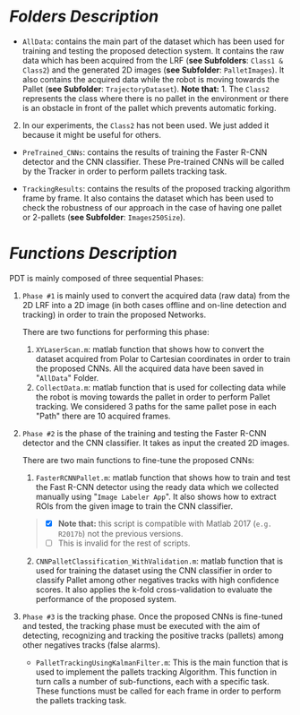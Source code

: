 # *Folders Description*

* `AllData`: contains the main part of the dataset which has been used for training and testing the proposed detection system. It contains the raw data which has been acquired from the LRF (**see Subfolders**: `Class1 & Class2`) and the generated 2D images (**see Subfolder**: `PalletImages`). 	 It also contains the acquired data while the robot is moving towards the Pallet (**see Subfolder**: `TrajectoryDataset`). 
**Note that:** 1. The `Class2` represents the class where there is no pallet in the environment or there is an obstacle in front of the pallet which prevents automatic forking.
2. In our experiments, the `Class2` has not been used. We just added it because it might be useful for others.


* `PreTrained_CNNs`: contains the results of training the Faster R-CNN detector and the CNN classifier. These Pre-trained CNNs will be called by the Tracker in order to perform pallets tracking task.  

* `TrackingResults`: contains the results of the proposed tracking algorithm frame by frame. It also contains the dataset which has been used to check the robustness of our approach in the case of having one pallet or 2-pallets (**see Subfolder**: `Images250Size`).

# *Functions Description*

PDT is mainly composed of three sequential Phases:

1. `Phase #1` is mainly used to convert the acquired data (raw data) from the 2D LRF into a 2D image (in both cases offline and on-line detection and tracking) in order to train the proposed Networks.

 
	There are two functions for performing this phase:

	1. `XYLaserScan.m`: matlab function that shows how to convert the dataset acquired from Polar to Cartesian coordinates in order to train the proposed CNNs. All the acquired data have been saved in "`AllData`" Folder.
	2. `CollectData.m`: matlab function that is used for collecting data while the robot is moving towards the pallet in order to perform Pallet tracking. We considered 3 paths for the same pallet pose in each "Path" there are 10 acquired frames.

	
2. `Phase #2` is the phase of the training and testing the Faster R-CNN detector and the CNN classifier. It takes as input the created 2D images. 

	There are two main functions to fine-tune the proposed CNNs:
	
	1. `FasterRCNNPallet.m`: matlab function that shows how to train and test the Fast R-CNN detector using the ready data which we collected 		manually using "`Image Labeler App`". It also shows how to extract ROIs from the given image to train the CNN classifier. 
	
	> - [x] **Note that:** this script is compatible with Matlab 2017 (`e.g. R2017b`) not the previous versions.
	> - [ ] This is invalid for the rest of scripts.

	2. `CNNPalletClassification_WithValidation.m`: matlab function that is used for training the dataset using the CNN classifier in order to 			classify Pallet among other negatives tracks with high confidence scores. It also applies the k-fold cross-validation to 				evaluate the performance of the proposed system.


3. `Phase #3` is the tracking phase. Once the proposed CNNs is fine-tuned and tested, the tracking phase must be executed with the aim of
	detecting, recognizing and tracking the positive tracks (pallets) among other negatives tracks (false alarms).

	
	* `PalletTrackingUsingKalmanFilter.m`: This is the main function that is used to implement the pallets tracking Algorithm. This function in 			turn calls a number of sub-functions, each with a specific task. These functions must be called for each frame in order to 			perform the pallets tracking task.



